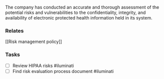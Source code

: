 The company has conducted an accurate and thorough assessment of the potential risks and vulnerabilities to the confidentiality, integrity, and availability of electronic protected health information held in its system.
### Relates
[[Risk management policy]]

### Tasks
- [ ] Review HIPAA risks #iluminati 
- [ ] Find risk evaluation process document #iluminati 